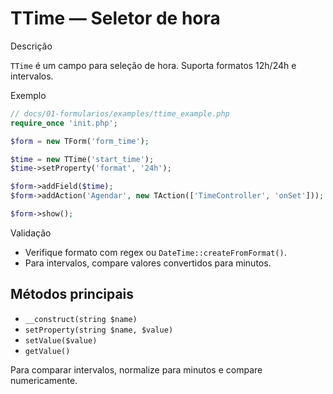 # TTime — Seletor de hora

Descrição

`TTime` é um campo para seleção de hora. Suporta formatos 12h/24h e intervalos.

Exemplo

```php
// docs/01-formularios/examples/ttime_example.php
require_once 'init.php';

$form = new TForm('form_time');

$time = new TTime('start_time');
$time->setProperty('format', '24h');

$form->addField($time);
$form->addAction('Agendar', new TAction(['TimeController', 'onSet']));

$form->show();
```

Validação

- Verifique formato com regex ou `DateTime::createFromFormat()`.
- Para intervalos, compare valores convertidos para minutos.

## Métodos principais

- `__construct(string $name)`
- `setProperty(string $name, $value)`
- `setValue($value)`
- `getValue()`

Para comparar intervalos, normalize para minutos e compare numericamente.
